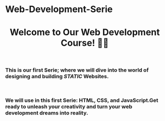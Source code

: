 # Web-Development-Serie
<h1 color="red" align="center">Welcome to Our Web Development Course! 👋🌐</h1> 
<br>
<h3>This is our first Serie; where we will dive into the world of designing and building <strong><i>STATIC</i></strong> Websites. </h3>
<br>
<h3>We will use in this first Serie: HTML, CSS, and JavaScript.Get ready to unleash your creativity and turn your web development dreams into reality.</h3>


